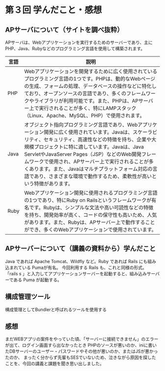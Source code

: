 # 第３回 学んだこと・感想

## APサーバについて（サイトを調べ抜粋）
APサーバは、Webアプリケーションを実行するためのサーバーであり、主にPHP、Java、Rubyなどのプログラミング言語を使用して構築されます。

|  言語  |  説明  |
| ---- | ---- |
| PHP | Webアプリケーションを開発するために広く使用されているプログラミング言語の1つです。PHPは、動的なWebページの生成、フォームの処理、データベースの操作などに特化しており、オープンソースの言語であり、多くのフレームワークやライブラリが利用可能です。また、PHPは、APサーバー上で実行されることが多く、特にLAMPスタック（Linux、Apache、MySQL、PHP）で使用されます。 |
| Java | オブジェクト指向プログラミング言語であり、Webアプリケーション開発に広く使用されています。Javaは、スケーラビリティ、セキュリティ、高速性などの特徴を持ち、企業や大規模プロジェクトに特に適しています。Javaは、Java ServletやJavaServer Pages（JSP）などのWeb開発フレームワークで使用され、APサーバー上で実行されることが多くあります。また、Javaはマルチプラットフォーム対応の言語であり、さまざまな環境で動作するため、柔軟性が高いという特徴があります。 |
| Ruby | Webアプリケーション開発に使用されるプログラミング言語の1つであり、特にRuby on Railsというフレームワークが有名です。Rubyは、シンプルな文法や高い可読性などの特徴を持ち、開発効率が高く、コードの保守性も高いため、人気があります。また、Rubyは、APサーバー上で動作することができ、多くのWebアプリケーションで使用されています。 |


## APサーバーについて（講義の資料から）学んだこと
Java であれば Apache Tomcat、Wildfly など。Ruby であれば Rails にも組み込まれている Pumaが有名。
今回利用する Rails も、これと同様の形式。 
「rails s 」と入力してアプリケーションサーバーを起動すると、組み込みサーバーである Puma が起動する。

## 構成管理ツール
構成管理としてBundlerと呼ばれるツールを使用する



## 感想
まだWEBアプリの案件をやっていた頃、「サーバーに接続できません」のエラーが出て、ログイン画面すら出なかったとき
PHPのソースが悪いのか、iniに書いたDBサーバーのユーザー・パスワードやその他が悪いのか、またはJSが悪かったのか、
まったく分からず先輩もSESでいないため、泣きながら原因を探したことを、今回の講義と課題を聞き思い出しました。

